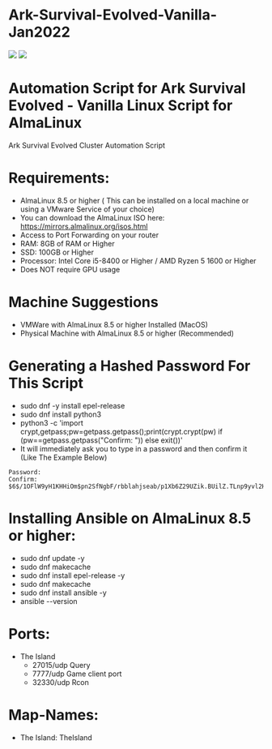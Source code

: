 # Ark-Survival-Evolved-Vanilla-Jan2022
<img src=https://almalinux.org/static/images/logo.svg>
<img src=https://www.nintendo.com//content/dam/noa/en_US/games/switch/a/ark-survival-evolved-switch/ark-survival-evolved-switch-hero.jpg>

# Automation Script for Ark Survival Evolved - Vanilla Linux Script for AlmaLinux

Ark Survival Evolved Cluster Automation Script

# Requirements: 
- AlmaLinux 8.5 or higher ( This can be installed on a local machine or using a VMware Service of your choice)
- You can download the AlmaLinux ISO here: https://mirrors.almalinux.org/isos.html
- Access to Port Forwarding on your router
- RAM: 8GB of RAM or Higher
- SSD: 100GB or Higher
- Processor: Intel Core i5-8400 or Higher / AMD Ryzen 5 1600 or Higher
- Does NOT require GPU usage

# Machine Suggestions
- VMWare with AlmaLinux 8.5 or higher Installed (MacOS)
- Physical Machine with AlmaLinux 8.5 or higher (Recommended) 

# Generating a Hashed Password For This Script
- sudo dnf -y install epel-release
- sudo dnf install python3
- python3 -c 'import crypt,getpass;pw=getpass.getpass();print(crypt.crypt(pw) if (pw==getpass.getpass("Confirm: ")) else exit())'
- It will immediately ask you to type in a password and then confirm it (Like The Example Below)
```
Password: 
Confirm: 
$6$/1OFlW9yH1KHHiOm$pn2SfNgbF/rbblahjseab/p1Xb6Z29UZik.BUilZ.TLnp9yvl2HViB3fs8XdVteboeioss7o2A4g1IYxw.TFJ/
```

# Installing Ansible on AlmaLinux 8.5 or higher:
- sudo dnf update -y
- sudo dnf makecache
- sudo dnf install epel-release -y
- sudo dnf makecache
- sudo dnf install ansible -y
- ansible --version

# Ports:
- The Island
  - 27015/udp Query
  - 7777/udp Game client port 
  - 32330/udp Rcon

# Map-Names:
- The Island: TheIsland
